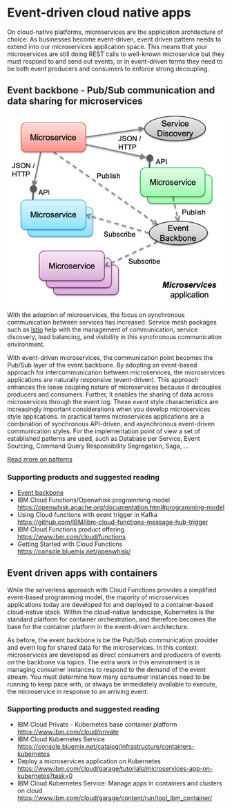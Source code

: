 # Event-driven cloud native apps

On cloud-native platforms, microservices are the application architecture of choice. As businesses become event-driven, event driven pattern needs to extend into our microservices application space. This means that your microservices are still doing REST calls to well-known microservice but they must respond to and send out events, or in event-driven terms they need to be both event producers and consumers to enforce strong decoupling.

## Event backbone - Pub/Sub communication and data sharing for microservices

![](evt-micro.png)

With the adoption of microservices, the focus on synchronous communication between services has increased. Service mesh packages such as [Istio](https://istio.io/) help with the management of communication, service discovery, load balancing, and visibility in this synchronous communication environment.

With event-driven microservices, the communication point becomes the Pub/Sub layer of the event backbone. By adopting an event-based approach for intercommunication between microservices, the microservices applications are naturally responsive (event-driven). This approach enhances the loose coupling nature of microservices because it decouples producers and consumers.  Further, it enables the sharing of data across microservices through the event log.
These *event* style characteristics are increasingly important considerations when you develop microservices style applications. In practical terms microservices applications are a combination of synchronous API-driven, and asynchronous event-driven communication styles. For the implementation point of view a set of established patterns are used, such as Database per Service, Event Sourcing, Command Query Responsibility Segregation, Saga, ...

[Read more on patterns](./ED-patterns.md)

### Supporting products and suggested reading

* [Event backbone](https://github.com/ibm-cloud-architecture/refarch-eda/blob/master/docs/evt-backbone/README.md)
* IBM Cloud Functions/Openwhisk programming model  https://openwhisk.apache.org/documentation.html#programming-model
* Using Cloud functions with event trigger in Kafka  https://github.com/IBM/ibm-cloud-functions-message-hub-trigger
* IBM Cloud Functions product offering https://www.ibm.com/cloud/functions
* Getting Started with Cloud Functions  https://console.bluemix.net/openwhisk/

## Event driven apps with containers

While the serverless approach with Cloud Functions provides a simplified event-based programming model, the majority of microservices applications today are developed for and deployed to a container-based cloud-native stack.  Within the cloud-native landscape, Kubernetes is the standard platform for container orchestration, and therefore becomes the base for the container platform in the event-driven architecture.

As before, the event backbone is be the Pub/Sub communication provider and event log for shared data for the microservices. In this context microservices are developed as direct consumers and producers of events on the backbone via topics.  The extra work in this environment is in managing consumer instances to respond to the demand of the event stream. You must determine how many consumer instances need to be running to keep pace with, or always be immediately available to execute, the microservice in response to an arriving event.

### Supporting products and suggested reading

* IBM Cloud Private - Kubernetes base container platform  https://www.ibm.com/cloud/private
* IBM Cloud Kubernetes Service https://console.bluemix.net/catalog/infrastructure/containers-kubernetes
* Deploy a microservices application on Kubernetes https://www.ibm.com/cloud/garage/tutorials/microservices-app-on-kubernetes?task=0
* IBM Cloud Kubernetes Service: Manage apps in containers and clusters on cloud https://www.ibm.com/cloud/garage/content/run/tool_ibm_container/



